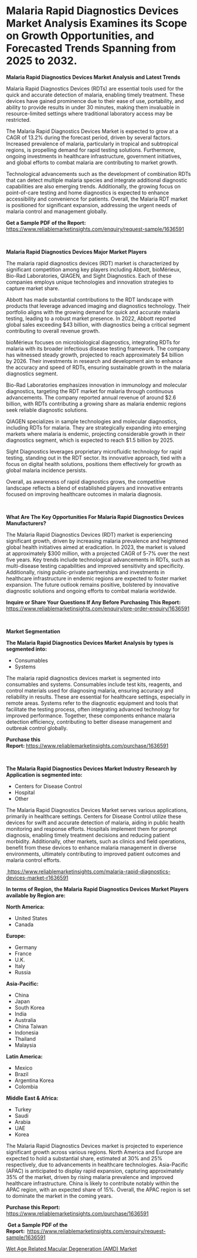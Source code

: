 <p><h1>Malaria Rapid Diagnostics Devices Market Analysis Examines its Scope on Growth Opportunities, and Forecasted Trends Spanning from 2025 to 2032.</h1></p><p><strong>Malaria Rapid Diagnostics Devices Market Analysis and Latest Trends</strong></p>
<p><p>Malaria Rapid Diagnostics Devices (RDTs) are essential tools used for the quick and accurate detection of malaria, enabling timely treatment. These devices have gained prominence due to their ease of use, portability, and ability to provide results in under 30 minutes, making them invaluable in resource-limited settings where traditional laboratory access may be restricted.</p><p>The Malaria Rapid Diagnostics Devices Market is expected to grow at a CAGR of 13.2% during the forecast period, driven by several factors. Increased prevalence of malaria, particularly in tropical and subtropical regions, is propelling demand for rapid testing solutions. Furthermore, ongoing investments in healthcare infrastructure, government initiatives, and global efforts to combat malaria are contributing to market growth. </p><p>Technological advancements such as the development of combination RDTs that can detect multiple malaria species and integrate additional diagnostic capabilities are also emerging trends. Additionally, the growing focus on point-of-care testing and home diagnostics is expected to enhance accessibility and convenience for patients. Overall, the Malaria RDT market is positioned for significant expansion, addressing the urgent needs of malaria control and management globally.</p></p>
<p><strong>Get a Sample PDF of the Report:&nbsp;</strong> <a href="https://www.reliablemarketinsights.com/enquiry/request-sample/1636591?utm_campaign=2888&utm_medium=2&utm_source=Github&utm_content=ia&utm_term=03032025&utm_id=malaria-rapid-diagnostics-devices">https://www.reliablemarketinsights.com/enquiry/request-sample/1636591</a></p>
<p>&nbsp;</p>
<p><strong>Malaria Rapid Diagnostics Devices Major Market Players</strong></p>
<p><p>The malaria rapid diagnostics devices (RDT) market is characterized by significant competition among key players including Abbott, bioMérieux, Bio-Rad Laboratories, QIAGEN, and Sight Diagnostics. Each of these companies employs unique technologies and innovation strategies to capture market share.</p><p>Abbott has made substantial contributions to the RDT landscape with products that leverage advanced imaging and diagnostics technology. Their portfolio aligns with the growing demand for quick and accurate malaria testing, leading to a robust market presence. In 2022, Abbott reported global sales exceeding $43 billion, with diagnostics being a critical segment contributing to overall revenue growth.</p><p>bioMérieux focuses on microbiological diagnostics, integrating RDTs for malaria with its broader infectious disease testing framework. The company has witnessed steady growth, projected to reach approximately $4 billion by 2026. Their investments in research and development aim to enhance the accuracy and speed of RDTs, ensuring sustainable growth in the malaria diagnostics segment.</p><p>Bio-Rad Laboratories emphasizes innovation in immunology and molecular diagnostics, targeting the RDT market for malaria through continuous advancements. The company reported annual revenue of around $2.6 billion, with RDTs contributing a growing share as malaria endemic regions seek reliable diagnostic solutions.</p><p>QIAGEN specializes in sample technologies and molecular diagnostics, including RDTs for malaria. They are strategically expanding into emerging markets where malaria is endemic, projecting considerable growth in their diagnostics segment, which is expected to reach $1.5 billion by 2025.</p><p>Sight Diagnostics leverages proprietary microfluidic technology for rapid testing, standing out in the RDT sector. Its innovative approach, tied with a focus on digital health solutions, positions them effectively for growth as global malaria incidence persists.</p><p>Overall, as awareness of rapid diagnostics grows, the competitive landscape reflects a blend of established players and innovative entrants focused on improving healthcare outcomes in malaria diagnosis.</p></p>
<p>&nbsp;</p>
<p><strong>What Are The Key Opportunities For Malaria Rapid Diagnostics Devices Manufacturers?</strong></p>
<p><p>The Malaria Rapid Diagnostics Devices (RDT) market is experiencing significant growth, driven by increasing malaria prevalence and heightened global health initiatives aimed at eradication. In 2023, the market is valued at approximately $300 million, with a projected CAGR of 5-7% over the next five years. Key trends include technological advancements in RDTs, such as multi-disease testing capabilities and improved sensitivity and specificity. Additionally, rising public-private partnerships and investments in healthcare infrastructure in endemic regions are expected to foster market expansion. The future outlook remains positive, bolstered by innovative diagnostic solutions and ongoing efforts to combat malaria worldwide.</p></p>
<p><strong>Inquire or Share Your Questions If Any Before Purchasing This Report:</strong> <a href="https://www.reliablemarketinsights.com/enquiry/pre-order-enquiry/1636591?utm_campaign=2888&utm_medium=2&utm_source=Github&utm_content=ia&utm_term=03032025&utm_id=malaria-rapid-diagnostics-devices">https://www.reliablemarketinsights.com/enquiry/pre-order-enquiry/1636591</a></p>
<p>&nbsp;</p>
<p><strong>Market Segmentation</strong></p>
<p><strong>The Malaria Rapid Diagnostics Devices Market Analysis by types is segmented into:</strong></p>
<p><ul><li>Consumables</li><li>Systems</li></ul></p>
<p><p>The malaria rapid diagnostics devices market is segmented into consumables and systems. Consumables include test kits, reagents, and control materials used for diagnosing malaria, ensuring accuracy and reliability in results. These are essential for healthcare settings, especially in remote areas. Systems refer to the diagnostic equipment and tools that facilitate the testing process, often integrating advanced technology for improved performance. Together, these components enhance malaria detection efficiency, contributing to better disease management and outbreak control globally.</p></p>
<p><strong>Purchase this Report:&nbsp;</strong><a href="https://www.reliablemarketinsights.com/purchase/1636591?utm_campaign=2888&utm_medium=2&utm_source=Github&utm_content=ia&utm_term=03032025&utm_id=malaria-rapid-diagnostics-devices">https://www.reliablemarketinsights.com/purchase/1636591</a></p>
<p>&nbsp;</p>
<p><strong>The Malaria Rapid Diagnostics Devices Market Industry Research by Application is segmented into:</strong></p>
<p><ul><li>Centers for Disease Control</li><li>Hospital</li><li>Other</li></ul></p>
<p><p>The Malaria Rapid Diagnostics Devices Market serves various applications, primarily in healthcare settings. Centers for Disease Control utilize these devices for swift and accurate detection of malaria, aiding in public health monitoring and response efforts. Hospitals implement them for prompt diagnosis, enabling timely treatment decisions and reducing patient morbidity. Additionally, other markets, such as clinics and field operations, benefit from these devices to enhance malaria management in diverse environments, ultimately contributing to improved patient outcomes and malaria control efforts.</p></p>
<p><a href="https://www.reliablemarketinsights.com/malaria-rapid-diagnostics-devices-market-r1636591?utm_campaign=2888&utm_medium=2&utm_source=Github&utm_content=ia&utm_term=03032025&utm_id=malaria-rapid-diagnostics-devices">&nbsp;https://www.reliablemarketinsights.com/malaria-rapid-diagnostics-devices-market-r1636591</a></p>
<p><strong>In terms of Region, the Malaria Rapid Diagnostics Devices Market Players available by Region are:</strong></p>
<p>
    <p> <strong> North America: </strong>
        <ul>
            <li>United States</li>
            <li>Canada</li>
        </ul>
        </p> 
    <p> <strong> Europe: </strong>
        <ul>
            <li>Germany</li>
            <li>France</li>
            <li>U.K.</li>
            <li>Italy</li>
            <li>Russia</li>
        </ul>
        </p> 
    <p> <strong> Asia-Pacific: </strong>
        <ul>
            <li>China</li>
            <li>Japan</li>
            <li>South Korea</li>
            <li>India</li>
            <li>Australia</li>
            <li>China Taiwan</li>
            <li>Indonesia</li>
            <li>Thailand</li>
            <li>Malaysia</li>
        </ul>
        </p> 
    <p> <strong> Latin America: </strong>
        <ul>
            <li>Mexico</li>
            <li>Brazil</li>
            <li>Argentina Korea</li>
            <li>Colombia</li>
        </ul>
        </p> 
    <p> <strong> Middle East & Africa: </strong>
        <ul>
            <li>Turkey</li>
            <li>Saudi</li>
            <li>Arabia</li>
            <li>UAE</li>
            <li>Korea</li>
        </ul>
    </p>
    </p>
<p><p>The Malaria Rapid Diagnostics Devices market is projected to experience significant growth across various regions. North America and Europe are expected to hold a substantial share, estimated at 30% and 25% respectively, due to advancements in healthcare technologies. Asia-Pacific (APAC) is anticipated to display rapid expansion, capturing approximately 35% of the market, driven by rising malaria prevalence and improved healthcare infrastructure. China is likely to contribute notably within the APAC region, with an expected share of 15%. Overall, the APAC region is set to dominate the market in the coming years.</p></p>
<p><strong>Purchase this Report: </strong><a href="https://www.reliablemarketinsights.com/purchase/1636591?utm_campaign=2888&utm_medium=2&utm_source=Github&utm_content=ia&utm_term=03032025&utm_id=malaria-rapid-diagnostics-devices">https://www.reliablemarketinsights.com/purchase/1636591</a></p>
<p>&nbsp;<strong>Get a Sample PDF of the Report:&nbsp;&nbsp;</strong><a href="https://www.reliablemarketinsights.com/enquiry/request-sample/1636591?utm_campaign=2888&utm_medium=2&utm_source=Github&utm_content=ia&utm_term=03032025&utm_id=malaria-rapid-diagnostics-devices">https://www.reliablemarketinsights.com/enquiry/request-sample/1636591</a></p>
<p><strong></strong></p>
<p><p><a href="https://github.com/zeyddaddo4/Market-Research-Report-List-1/blob/main/wet-age-related-macular-degeneration-amd-market.md?utm_campaign=2888&utm_medium=2&utm_source=Github&utm_content=ia&utm_term=03032025&utm_id=malaria-rapid-diagnostics-devices">Wet Age Related Macular Degeneration (AMD) Market</a></p></p>